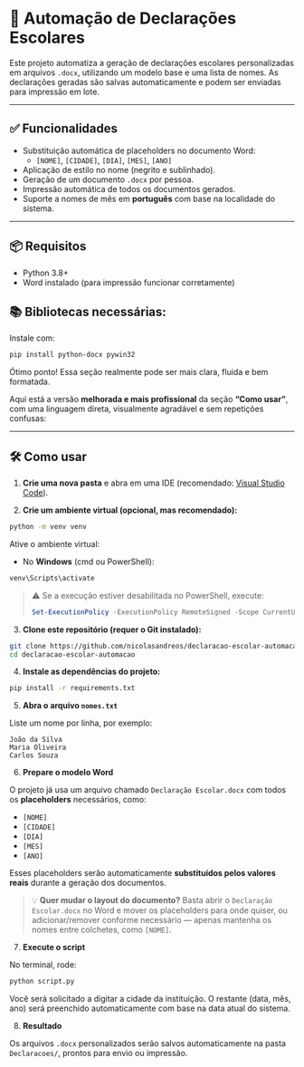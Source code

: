 # 📄 Automação de Declarações Escolares

Este projeto automatiza a geração de declarações escolares personalizadas em arquivos `.docx`, utilizando um modelo base e uma lista de nomes. As declarações geradas são salvas automaticamente e podem ser enviadas para impressão em lote.

---

## ✅ Funcionalidades

- Substituição automática de placeholders no documento Word:
  - `[NOME]`, `[CIDADE]`, `[DIA]`, `[MES]`, `[ANO]`
- Aplicação de estilo no nome (negrito e sublinhado).
- Geração de um documento `.docx` por pessoa.
- Impressão automática de todos os documentos gerados.
- Suporte a nomes de mês em **português** com base na localidade do sistema.

---

## 📦 Requisitos

- Python 3.8+
- Word instalado (para impressão funcionar corretamente)

## 📚 Bibliotecas necessárias:

Instale com:

```bash
pip install python-docx pywin32
```

Ótimo ponto! Essa seção realmente pode ser mais clara, fluida e bem formatada.

Aqui está a versão **melhorada e mais profissional** da seção **“Como usar”**, com uma linguagem direta, visualmente agradável e sem repetições confusas:

---

## 🛠️ Como usar

1. **Crie uma nova pasta** e abra em uma IDE (recomendado: [Visual Studio Code](https://code.visualstudio.com/)).

2. **Crie um ambiente virtual (opcional, mas recomendado):**

```bash
python -m venv venv
```

Ative o ambiente virtual:

* No **Windows** (cmd ou PowerShell):

```bash
venv\Scripts\activate
```

> ⚠️ Se a execução estiver desabilitada no PowerShell, execute:
>
> ```powershell
> Set-ExecutionPolicy -ExecutionPolicy RemoteSigned -Scope CurrentUser
> ```

3. **Clone este repositório (requer o Git instalado):**

```bash
git clone https://github.com/nicolasandreos/declaracao-escolar-automacao
cd declaracao-escolar-automacao
```

4. **Instale as dependências do projeto:**

```bash
pip install -r requirements.txt
```

5. **Abra o arquivo `nomes.txt`**

Liste um nome por linha, por exemplo:

```
João da Silva
Maria Oliveira
Carlos Souza
```

6. **Prepare o modelo Word**

O projeto já usa um arquivo chamado `Declaração Escolar.docx` com todos os **placeholders** necessários, como:

* `[NOME]`
* `[CIDADE]`
* `[DIA]`
* `[MES]`
* `[ANO]`

Esses placeholders serão automaticamente **substituídos pelos valores reais** durante a geração dos documentos.

> 💡 **Quer mudar o layout do documento?**
> Basta abrir o `Declaração Escolar.docx` no Word e mover os placeholders para onde quiser, ou adicionar/remover conforme necessário — apenas mantenha os nomes entre colchetes, como `[NOME]`.

7. **Execute o script**

No terminal, rode:

```bash
python script.py
```

Você será solicitado a digitar a cidade da instituição. O restante (data, mês, ano) será preenchido automaticamente com base na data atual do sistema.

8. **Resultado**

Os arquivos `.docx` personalizados serão salvos automaticamente na pasta `Declaracoes/`, prontos para envio ou impressão.

